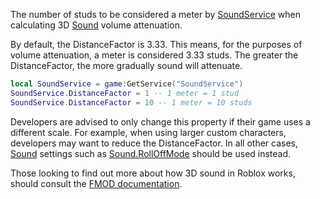 The number of studs to be considered a meter by [SoundService](https://developer.roblox.com/en-us/api-reference/class/SoundService) when calculating 3D [Sound](https://developer.roblox.com/en-us/api-reference/class/Sound) volume attenuation.

By default, the DistanceFactor is 3.33. This means, for the purposes of volume attenuation, a meter is considered 3.33 studs. The greater the DistanceFactor, the more gradually sound will attenuate.

```Lua
local SoundService = game:GetService("SoundService")
SoundService.DistanceFactor = 1 -- 1 meter = 1 stud
SoundService.DistanceFactor = 10 -- 1 meter = 10 studs
``` 

Developers are advised to only change this property if their game uses a different scale. For example, when using larger custom characters, developers may want to reduce the DistanceFactor. In all other cases, [Sound](https://developer.roblox.com/en-us/api-reference/class/Sound) settings such as [Sound.RollOffMode](https://developer.roblox.com/en-us/api-reference/property/Sound/RollOffMode) should be used instead.

Those looking to find out more about how 3D sound in Roblox works, should consult the [FMOD documentation](https://www.fmod.com/docs/api/content/generated/overview/3dsound.html).